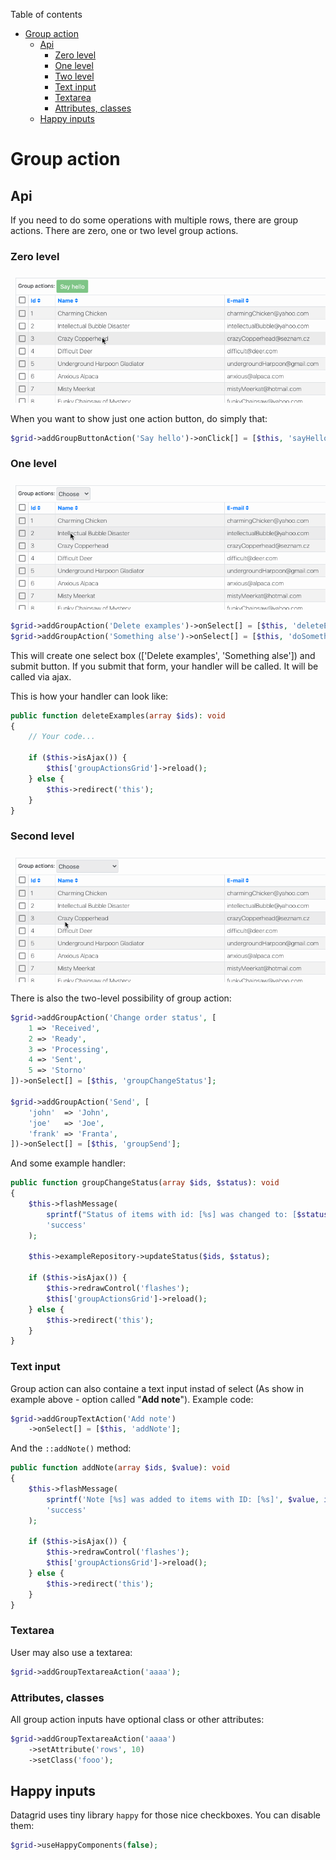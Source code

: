 Table of contents

- [Group action](#group-action)
	- [Api](#api)
 		- [Zero level](#zero-level)
		- [One level](#one-level)
		- [Two level](#two-level)
		- [Text input](#text-input)
		- [Textarea](#textarea)
		- [Attributes, classes](#attributes-classes)
	- [Happy inputs](#happy-inputs)

# Group action

## Api

If you need to do some operations with multiple rows, there are group actions. There are zero, one or two level group actions.

### Zero level

![Group button action](https://github.com/contributte/datagrid/blob/master/.docs/assets/group_button_action.gif?raw=true)

When you want to show just one action button, do simply that:

```php
$grid->addGroupButtonAction('Say hello')->onClick[] = [$this, 'sayHello'];
```

### One level

![Group action 1](https://github.com/contributte/datagrid/blob/master/.docs/assets/group_button_action_1.gif?raw=true)

```php
$grid->addGroupAction('Delete examples')->onSelect[] = [$this, 'deleteExamples'];
$grid->addGroupAction('Something alse')->onSelect[] = [$this, 'doSomethingElse'];
```

This will create one select box (['Delete examples', 'Something alse']) and submit button. If you submit that form, your handler will be called. It will be called via ajax.

This is how your handler can look like:

```php
public function deleteExamples(array $ids): void
{
	// Your code...

	if ($this->isAjax()) {
		$this['groupActionsGrid']->reload();
	} else {
		$this->redirect('this');
	}
}
```

### Second level

![Group action 2](https://github.com/contributte/datagrid/blob/master/.docs/assets/group_button_action_2.gif?raw=true)

There is also the two-level possibility of group action:

```php
$grid->addGroupAction('Change order status', [
	1 => 'Received',
	2 => 'Ready',
	3 => 'Processing',
	4 => 'Sent',
	5 => 'Storno'
])->onSelect[] = [$this, 'groupChangeStatus'];

$grid->addGroupAction('Send', [
	'john'  => 'John',
	'joe'   => 'Joe',
	'frank' => 'Franta',
])->onSelect[] = [$this, 'groupSend'];
```

And some example handler:

```php
public function groupChangeStatus(array $ids, $status): void
{
	$this->flashMessage(
		sprintf("Status of items with id: [%s] was changed to: [$status]", implode(',', $ids)),
		'success'
	);

	$this->exampleRepository->updateStatus($ids, $status);

	if ($this->isAjax()) {
		$this->redrawControl('flashes');
		$this['groupActionsGrid']->reload();
	} else {
		$this->redirect('this');
	}
}
```

### Text input

Group action can also containe a text input instad of select (As show in example above - option called "**Add note**"). Example code:

```php
$grid->addGroupTextAction('Add note')
	->onSelect[] = [$this, 'addNote'];
```

And the `::addNote()` method:

```php
public function addNote(array $ids, $value): void
{
	$this->flashMessage(
		sprintf('Note [%s] was added to items with ID: [%s]', $value, implode(',', $ids),
		'success'
	);

	if ($this->isAjax()) {
		$this->redrawControl('flashes');
		$this['groupActionsGrid']->reload();
	} else {
		$this->redirect('this');
	}
}
```

### Textarea

User may also use a textarea:

```php
$grid->addGroupTextareaAction('aaaa');
```

### Attributes, classes

All group action inputs have optional class or other attributes:

```php
$grid->addGroupTextareaAction('aaaa')
	->setAttribute('rows', 10)
	->setClass('fooo');
```

## Happy inputs

Datagrid uses tiny library `happy` for those nice checkboxes. You can disable them:

```php
$grid->useHappyComponents(false);
```
